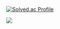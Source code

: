 #

[![Solved.ac Profile](http://mazassumnida.wtf/api/v2/generate_badge?boj=hubram)](https://solved.ac/hubram/)

<img src="https://img.shields.io/badge/c++-00599C?style=flat-square&logo=c%2B%2B&logoColor=white"/></a>
